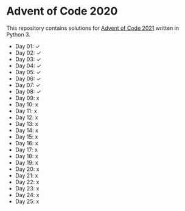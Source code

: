 # Advent of Code 2020

This repository contains solutions for [Advent of Code 2021](https://adventofcode.com/2021/) written in Python 3.

* Day 01: ✓
* Day 02: ✓
* Day 03: ✓
* Day 04: ✓
* Day 05: ✓
* Day 06: ✓
* Day 07: ✓
* Day 08: ✓
* Day 09: x
* Day 10: x
* Day 11: x
* Day 12: x
* Day 13: x
* Day 14: x
* Day 15: x
* Day 16: x
* Day 17: x
* Day 18: x
* Day 19: x
* Day 20: x
* Day 21: x
* Day 22: x
* Day 23: x
* Day 24: x
* Day 25: x
